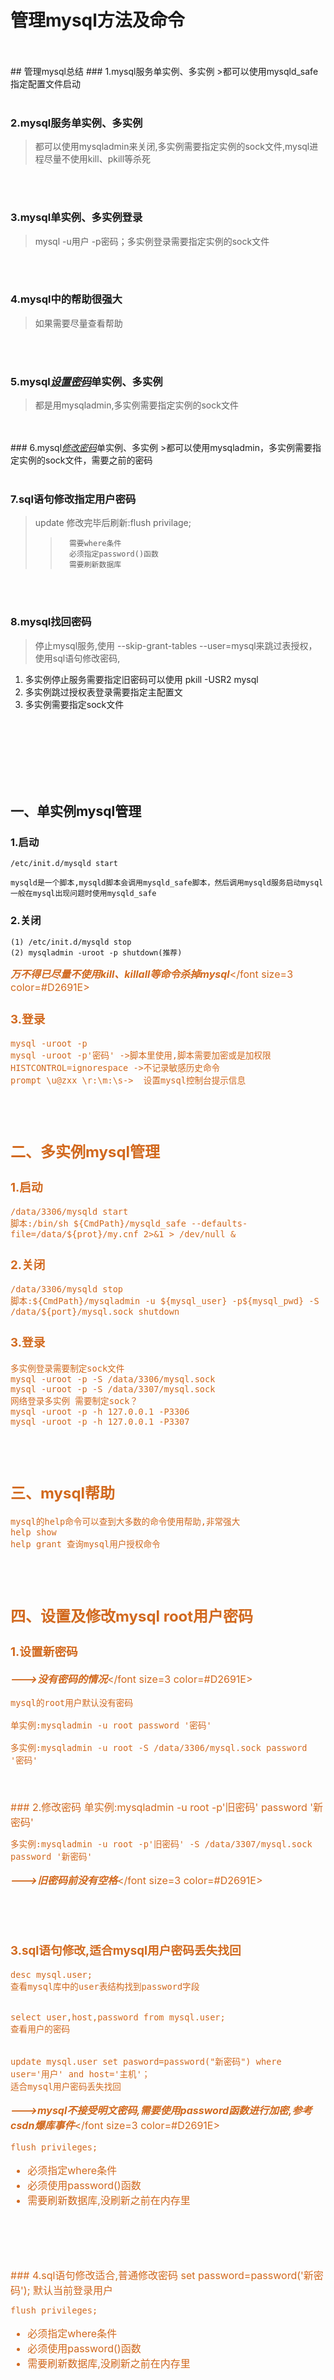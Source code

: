 # 管理mysql方法及命令
<br>
</br>
## 管理mysql总结
### 1.mysql服务单实例、多实例
>都可以使用mysqld_safe指定配置文件启动

<br>
</br>

### 2.mysql服务单实例、多实例
>都可以使用mysqladmin来关闭,多实例需要指定实例的sock文件,mysql进程尽量不使用kill、pkill等杀死

<br>
</br>

### 3.mysql单实例、多实例登录
>mysql -u用户 -p密码；多实例登录需要指定实例的sock文件

<br>
</br>

### 4.mysql中的帮助很强大
>如果需要尽量查看帮助

<br>
</br>

### 5.mysql<u><i>设置密码</u></i>单实例、多实例
>都是用mysqladmin,多实例需要指定实例的sock文件

<br>
</br>
### 6.mysql<u><i>修改密码</u></i>单实例、多实例
>都可以使用mysqladmin，多实例需要指定实例的sock文件，需要之前的密码

<br>
</br>

### 7.sql语句修改指定用户密码
>update 修改完毕后刷新:flush privilage;
>	>		需要where条件
>	>		必须指定password()函数
>	>		需要刷新数据库

<br>
</br>

### 8.mysql找回密码
>停止mysql服务,使用 --skip-grant-tables --user=mysql来跳过表授权，使用sql语句修改密码,

1. 多实例停止服务需要指定旧密码可以使用 pkill -USR2 mysql
2. 多实例跳过授权表登录需要指定主配置文
3. 多实例需要指定sock文件

		
		
		
		
		
		

<br>
</br>
<br>
</br>
<br>
</br>

## 一、单实例mysql管理
### 1.启动
	/etc/init.d/mysqld start

	mysqld是一个脚本,mysqld脚本会调用mysqld_safe脚本，然后调用mysqld服务启动mysql
	一般在mysql出现问题时使用mysqld_safe

### 2.关闭
	(1) /etc/init.d/mysqld stop
	(2) mysqladmin -uroot -p shutdown(推荐)	
<font size=3 color=#D2691E>***万不得已尽量不使用kill、killall等命令杀掉mysql***</font size=3 color=#D2691E>

### 3.登录
	mysql -uroot -p
	mysql -uroot -p'密码' ->脚本里使用,脚本需要加密或是加权限
	HISTCONTROL=ignorespace ->不记录敏感历史命令
	prompt \u@zxx \r:\m:\s->  设置mysql控制台提示信息
<br>
</br>

## 二、多实例mysql管理
### 1.启动
	/data/3306/mysqld start
	脚本:/bin/sh ${CmdPath}/mysqld_safe --defaults-file=/data/${prot}/my.cnf 2>&1 > /dev/null &

### 2.关闭
	/data/3306/mysqld stop
	脚本:${CmdPath}/mysqladmin -u ${mysql_user} -p${mysql_pwd} -S /data/${port}/mysql.sock shutdown
### 3.登录
	多实例登录需要制定sock文件
	mysql -uroot -p -S /data/3306/mysql.sock
	mysql -uroot -p -S /data/3307/mysql.sock
	网络登录多实例 需要制定sock？
	mysql -uroot -p -h 127.0.0.1 -P3306
	mysql -uroot -p -h 127.0.0.1 -P3307
<br>
</br>

## 三、mysql帮助
 
	mysql的help命令可以查到大多数的命令使用帮助,非常强大
	help show
	help grant 查询mysql用户授权命令
	
<br>
</br>

## 四、设置及修改mysql root用户密码
### 1.设置新密码 
<font size=3 color=#D2691E>***--->没有密码的情况***</font size=3 color=#D2691E>

	mysql的root用户默认没有密码

	单实例:mysqladmin -u root password '密码'

	多实例:mysqladmin -u root -S /data/3306/mysql.sock password '密码'	
<br>
</br>
### 2.修改密码
	单实例:mysqladmin -u root -p'旧密码' password '新密码'

	多实例:mysqladmin -u root -p'旧密码' -S /data/3307/mysql.sock password '新密码' 
<font size=3 color=#D2691E>***--->旧密码前没有空格***</font size=3 color=#D2691E>
<br>
</br>
<br>
</br>
### 3.sql语句修改,适合mysql用户密码丢失找回
	desc mysql.user; 
	查看mysql库中的user表结构找到password字段
	
	
	select user,host,password from mysql.user; 
	查看用户的密码


	update mysql.user set pasword=password("新密码") where user='用户' and host='主机'；
	适合mysql用户密码丢失找回
<font size=3 color=#D2691E>***--->mysql不接受明文密码,需要使用password函数进行加密,参考csdn爆库事件***</font size=3 color=#D2691E>
	
	flush privileges;

* 必须指定where条件
* 必须使用password()函数
* 需要刷新数据库,没刷新之前在内存里

<br>
</br>
<br>
</br>
### 4.sql语句修改适合,普通修改密码
	set password=password('新密码');
	默认当前登录用户
	
	flush privileges;
* 必须指定where条件
* 必须使用password()函数
* 需要刷新数据库,没刷新之前在内存里


<br>
</br>
<br>
</br>

## 五、mysql密码找回
### 单实例方法
#### 1.停止数据库
	/etc/init.d/mysqld stop
#### 2.使用mysqld_safe忽略授权表启动mysql
	mysqld_safe --skip-grant-tables --user=mysql &
#### 3.使用update修改用户密码
	update mysql.user set password=password("新密码") where user='root' and host='localhost';
	
	flush privileges;
#### 4.重启mysql
	mysqladmin -uroot -pkerber shutdown
	
	/etc/init.d/mysqld start
<br>
</br>

### 多实例方法
#### 1.停止数据库
	pkill -USR2 mysql
#### 2.使用mysqld_safe忽略授权表启动mysql
    mysqld_safe --defaults-file=/data/3306/my.cnf --skip-grant-tables --user=mysql &
#### 3.使用update修改用户密码
    update mysql.user set password=password("新密码") where user='root' and host='localhost';
    
    flush privileges;
#### 4.重启mysql
    mysqladmin -uroot -pkerber -S /data/3306/mysql.sock shutdown
    
	mysqld_safe --defaults-file=/data/3306/my.cnf &





